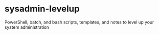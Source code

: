 # sysadmin-levelup
PowerShell, batch, and bash scripts, templates, and notes to level up your system administration

